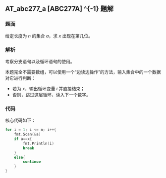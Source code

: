 ## AT_abc277_a [ABC277A] ^{-1} 題解

### 题面

给定长度为 $n$ 的集合 $a$，求 $x$ 出现在第几位。

### 解析

考察分支语句以及循环语句的使用。

本题完全不需要数组，可以使用一个“边读边操作”的方法，输入集合中的一个数据对它进行判断：

- 若为 $x$，输出循环变量 $i$ 并直接结束；
- 否则，跳过这层循环，读入下一个数字。

### 代码

核心代码如下：

```cpp
for i = 1; i <= n; i++{
	fmt.Scan(&a)
    if a==x{
    	fmt.Println(i)
        break
    }
    else{
    	continue
    }
}
```

